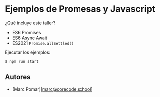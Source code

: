 # Ejemplos de Promesas y Javascript

¿Qué incluye este taller?
- ES6 Promises
- ES6 Async Await
- ES2021 `Promise.allSettled()`

Ejecutar los ejemplos:
```bash
$ npm run start
```

## Autores

- (Marc Pomar)[marc@corecode.school]
